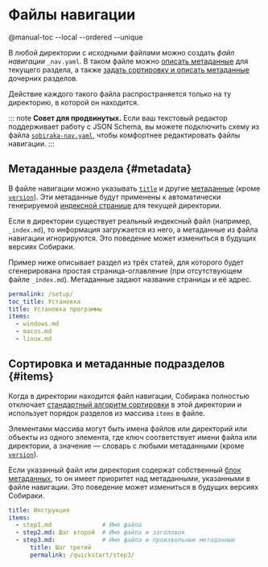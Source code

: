 # Файлы навигации

@manual-toc --local --ordered --unique

В любой директории с исходными файлами можно создать _файл навигации_ `_nav.yaml`. В таком файле можно [описать метаданные](#metadata) для текущего раздела, а также [задать сортировку и описать метаданные](#items) дочерних разделов.

Действие каждого такого файла распространяется только на ту директорию, в которой он находится.

::: note
**Совет для продвинутых.** Если ваш текстовый редактор поддерживает работу с JSON Schema, вы можете подключить схему из файла [`sobiraka-nav.yaml`](../../../src/sobiraka/files/sobiraka-nav.yaml), чтобы комфортнее редактировать файлы навигации.
:::

## Метаданные раздела {#metadata}

В файле навигации можно указывать [`title`](metadata.md#title) и другие [метаданные](metadata.md) (кроме [`version`](metadata.md#version)). Эти метаданные будут применены к автоматически генерируемой [индексной странице](files.md#directories-and-index-files) для текущей директории.

Если в директории существует реальный индексный файл (например, `_index.md`), то информация загружается из него, а метаданные из файла навигации игнорируются. Это поведение может измениться в будущих версиях Собираки.

Пример ниже описывает раздел из трёх статей, для которого будет сгенерирована простая страница-оглавление (при отсутствующем файле `_index.md`). Метаданные задают название страницы и её адрес.

```yaml
permalink: /setup/
toc_title: Установка
title: Установка программы
items:
  - windows.md
  - macos.md
  - linux.md
```

## Сортировка и метаданные подразделов {#items}

Когда в директории находится файл навигации, Собирака полностью отключает [стандартный алгоритм сортировки](files.md#sorting) в этой директории и использует порядок разделов из массива `items` в файле.

Элементами массива могут быть имена файлов или директорий или объекты из одного элемента, где ключ соответствует имени файла или директории, а значение — словарь с любыми метаданными (кроме [`version`](metadata.md#version)).

Если указанный файл или директория содержат собственный [блок метаданных](metadata.md), то он имеет приоритет над метаданными, указанными в файле навигации. Это поведение может измениться в будущих версиях Собираки.

```yaml
title: Инструкция
items:
  - step1.md              # Имя файла
  - step2.md: Шаг второй  # Имя файла и заголовок
  - step3.md:             # Имя файла и произвольные метаданные
      title: Шаг третий
      permalink: /quickstart/step3/
```